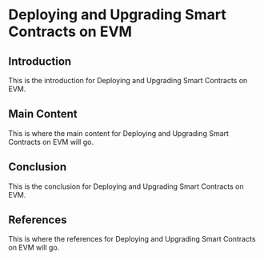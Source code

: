# Deploying and Upgrading Smart Contracts on EVM

## Introduction

This is the introduction for Deploying and Upgrading Smart Contracts on EVM.

## Main Content

This is where the main content for Deploying and Upgrading Smart Contracts on EVM will go.

## Conclusion

This is the conclusion for Deploying and Upgrading Smart Contracts on EVM.

## References

This is where the references for Deploying and Upgrading Smart Contracts on EVM will go.
